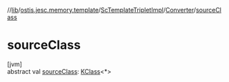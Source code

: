 //[lib](../../../../index.md)/[ostis.jesc.memory.template](../../index.md)/[ScTemplateTripletImpl](../index.md)/[Converter](index.md)/[sourceClass](source-class.md)

# sourceClass

[jvm]\
abstract val [sourceClass](source-class.md): [KClass](https://kotlinlang.org/api/latest/jvm/stdlib/kotlin.reflect/-k-class/index.html)&lt;*&gt;
